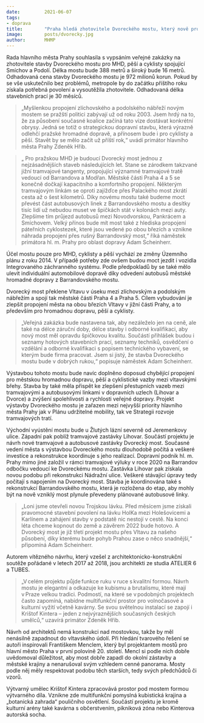```yaml
---
date:         2021-06-07
tags:         
- doprava
title:        "Praha hledá zhotovitele Dvoreckého mostu, který nově propojí Prahu 4 a Prahu 5"
image: 	      posts/dvorecky.jpg
author:       MHMP
---
```


Rada hlavního města Prahy souhlasila s vypsáním veřejné zakázky na zhotovitele stavby Dvoreckého mostu pro MHD, pěší a cyklisty spojující Smíchov a Podolí. Délka mostu bude 388 metrů a široký bude 16 metrů. Odhadovaná cena stavby Dvoreckého mostu je 972 milionů korun. Pokud by se vše uskutečnilo bez problémů, metropole by do začátku příštího roku získala potřebná povolení a vysoutěžila zhotovitele. Odhadovaná délka stavebních prací je 30 měsíců. 

> „Myšlenkou propojení zlíchovského a podolského nábřeží novým mostem se pražští politici zabývají už od roku 2003. Jsem hrdý na to, že za působení současné koalice začíná tato vize dostávat konkrétní obrysy. Jedná se totiž o strategickou dopravní stavbu, která výrazně odlehčí pražské hromadné dopravě, a přínosem bude i pro cyklisty a pěší. Stavět by se mělo začít už příští rok,“ uvádí primátor hlavního města Prahy Zdeněk Hřib.

>„ Pro pražskou MHD je budoucí Dvorecký most jednou z nejzásadnějších staveb následujících let. Stane se zárodkem takzvané jižní tramvajové tangenty, propojující významné tramvajové tratě vedoucí od Barrandova a Modřan. Městské části Praha 4 a 5 se konečně dočkají kapacitního a komfortního propojení. Některým tramvajovým linkám se oproti zajížďce přes Palackého most zkrátí cesta až o šest kilometrů. Díky novému mostu také budeme moct převést část autobusových linek z Barrandovského mostu a desítky tisíc lidí už nebudou muset ve špičkách stát v kolonách mezi auty. Zlepšíme tím průjezd autobusů mezi Novodvorskou, Pankrácem a Smíchovem. Velký přínos bude mít most také z hlediska propojení páteřních cyklostezek, které jsou vedené po obou březích a vznikne náhrada propojení přes rušný Barrandovský most,“ říká náměstek primátora hl. m. Prahy pro oblast dopravy Adam Scheinherr. 

Účel mostu pouze pro MHD, cyklisty a pěší vychází ze změny Územního plánu z roku 2014. V případě potřeby zde ovšem budou moct jezdit i vozidla Integrovaného záchranného systému. Podle předpokladů by se také mělo ulevit individuální automobilové dopravě díky odvedení autobusů městské hromadné dopravy z Barrandovského mostu.

Dvorecký most překlene Vltavu v úseku mezi zlíchovským a podolským nábřežím a spojí tak městské části Praha 4 a Praha 5. Cílem vybudování je zlepšit propojení města na obou březích Vltavy v jižní části Prahy, a to především pro hromadnou dopravu, pěší a cyklisty. 

> „Veřejná zakázka bude nastavena tak, aby nezáleželo jen na ceně, ale také na délce záruční doby, délce stavby i odborné kvalifikaci, aby nový most měl opravdu špičkovou kvalitu. Součástí přihlášek budou i seznamy hotových stavebních prací, seznamy techniků, osvědčení o vzdělání a odborné kvalifikaci s popisem technického vybavení, se kterým bude firma pracovat. Jsem si jistý, že stavba Dvoreckého mostu bude v dobrých rukou,“ popisuje náměstek Adam Scheinherr. 

Výstavbou tohoto mostu bude navíc doplněno doposud chybějící propojení pro městskou hromadnou dopravu, pěší a cyklistické vazby mezi vltavskými břehy. Stavba by také měla přispět ke zlepšení přestupních vazeb mezi tramvajovými a autobusovými linkami v dopravních uzlech (Lihovar a Dvorce) a zvýšení spolehlivosti a rychlosti veřejné dopravy. Projekt výstavby Dvoreckého mostu je zařazen mezi nejvyšší priority hlavního města Prahy jak v Plánu udržitelné mobility, tak ve Strategii rozvoje tramvajových tratí. 

Východní vyústění mostu bude u Žlutých lázní severně od Jeremenkovy ulice. Západní pak poblíž tramvajové zastávky Lihovar. Součástí projektu je návrh nové tramvajové a autobusové zastávky Dvorecký most. Současné vedení města s výstavbou Dvoreckého mostu dlouhodobě počítá a veškeré investice a rekonstrukce koordinuje s jeho realizací. Dopravní podnik hl. m. Prahy mimo jiné založil v rámci tramvajové výluky v roce 2020 na Barrandov odbočku vedoucí ke Dvoreckému mostu. Zastávka Lihovar pak získala novou podobu při rekonstrukci Nádražní ulice. Veškeré stávající úpravy tedy počítají s napojením na Dvorecký most. Stavba je koordinována také s rekonstrukcí Barrandovského mostu, která je rozložena do etap, aby mohly být na nově vzniklý most plynule převedeny plánované autobusové linky. 

> „Loni jsme otevřeli novou Trojskou lávku. Před měsícem jsme získali pravomocné stavební povolení na lávku HolKa mezi Holešovicemi a Karlínem a zahájení stavby v podstatě nic nestojí v cestě. Na konci léta chceme kopnout do země a závěrem 2022 bude hotovo. A Dvorecký most je již třetí projekt mostu přes Vltavu za našeho působení, díky kterému bude pohyb Prahou zase o něco snadnější,“ připomíná Adam Scheinherr. 

Autorem vítězného návrhu, který vzešel z architektonicko-konstrukční soutěže pořádané v letech 2017 až 2018, jsou architekti ze studia ATELIER 6 a TUBES. 

> „V celém projektu půjde funkce ruku v ruce s kvalitní formou. Návrh mostu je elegantní a odkazuje ke kubismu a brutalismu, které mají v Praze velkou tradici. Podmostí, na které se v podobných projektech často zapomíná, nabídne multifunkční prostor pro volnočasové a kulturní vyžití včetně kavárny. Se svou světelnou instalací se zapojí i Krištof Kintera – jeden z nejvýraznějších současných českých umělců,“ uzavírá primátor Zdeněk Hřib.

Návrh od architektů nemá konstrukci nad mostovkou, takže by měl nenásilně zapadnout do vltavského údolí. Při hledání tvarového řešení se autoři inspirovali Františkem Menclem, který byl projektantem mostů pro hlavní město Praha v první polovině 20. století. Mencl si podle nich dobře uvědomoval důležitost, aby most dobře zapadl do okolní zástavby a městské krajiny a nenarušoval svým vzhledem cenné panorama. Mosty podle něj měly respektovat podobu těch starších, tedy svých předchůdců či vzorů.

Výtvarný umělec Krištof Kintera zpracovává prostor pod mostem formou výtvarného díla. Vznikne zde multifunkční pomyslná kubistická krajina a „botanická zahrada“ pouličního osvětlení. Součástí projektu je kromě kulturní arény také kavárna s občerstvením, pikniková zóna nebo Kinterova autorská socha. 
